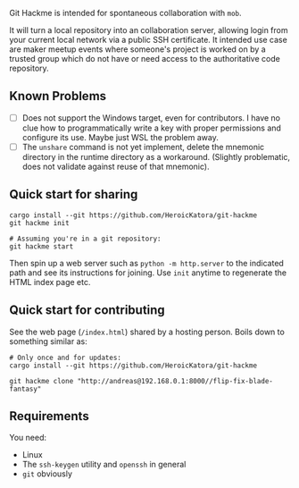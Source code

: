 Git Hackme is intended for spontaneous collaboration with `mob`.

It will turn a local repository into an collaboration server, allowing login
from your current local network via a public SSH certificate. It intended use
case are maker meetup events where someone's project is worked on by a trusted
group which do not have or need access to the authoritative code repository.

## Known Problems

- [ ] Does not support the Windows target, even for contributors. I have no
  clue how to programmatically write a key with proper permissions and
  configure its use. Maybe just WSL the problem away.
- [ ] The `unshare` command is not yet implement, delete the mnemonic directory
  in the runtime directory as a workaround. (Slightly problematic, does not
  validate against reuse of that mnemonic).

## Quick start for sharing

```
cargo install --git https://github.com/HeroicKatora/git-hackme
git hackme init

# Assuming you're in a git repository:
git hackme start
```

Then spin up a web server such as `python -m http.server` to the indicated path
and see its instructions for joining. Use `init` anytime to regenerate the HTML
index page etc.

## Quick start for contributing

See the web page (`/index.html`) shared by a hosting person. Boils down to
something similar as:

```
# Only once and for updates:
cargo install --git https://github.com/HeroicKatora/git-hackme

git hackme clone "http://andreas@192.168.0.1:8000//flip-fix-blade-fantasy"
```

## Requirements

You need:

- Linux
- The `ssh-keygen` utility and `openssh` in general
- `git` obviously
